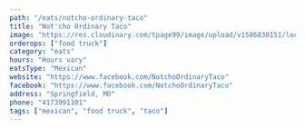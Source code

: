 ```yaml
---
path: "/eats/notcho-ordinary-taco"
title: "Not'cho Ordinary Taco"
image: "https://res.cloudinary.com/tpage99/image/upload/v1586830151/local417eats/local417eatslogo.png"
orderops: ["food truck"]
category: "eats"
hours: "Hours vary"
eatsType: "Mexican"
website: "https://www.facebook.com/NotchoOrdinaryTaco"
facebook: "https://www.facebook.com/NotchoOrdinaryTaco"
address: "Springfield, MO"
phone: "4173991101"
tags: ["mexican", "food truck", "taco"]
---
```


